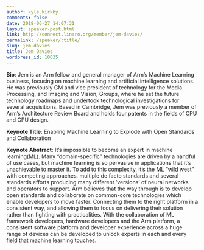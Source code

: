 ```yaml
---
author: kyle.kirkby
comments: false
date: 2018-06-27 14:07:31
layout: speaker-post.html
link: http://connect.linaro.org/member/jem-davies/
permalink: /speaker/:title/
slug: jem-davies
title: Jem Davies
wordpress_id: 10035
---
```


**Bio**: Jem is an Arm fellow and general manager of Arm’s Machine Learning business, focusing on machine learning and artificial intelligence solutions. He was previously GM and vice president of technology for the Media Processing, and Imaging and Vision, Groups, where he set the future technology roadmaps and undertook technological investigations for several acquisitions. Based in Cambridge, Jem was previously a member of Arm’s Architecture Review Board and holds four patents in the fields of CPU and GPU design.




**Keynote Title**: Enabling Machine Learning to Explode with Open Standards and Collaboration


**Keynote Abstract**: It’s impossible to become an expert in machine learning(ML). Many “domain-specific” technologies are driven by a handful of use cases, but machine learning is so pervasive in applications that it’s unachievable to master it. To add to this complexity, it’s the ML “wild west” with competing approaches, multiple de facto standards and several standards efforts producing many different ‘versions’ of neural networks and operators to support. Arm believes that the way through is to develop open standards and collaborate on common-core technologies which enable developers to move faster. Connecting them to the right platform in a consistent way, and allowing them to focus on delivering their solution rather than fighting with practicalities. With the collaboration of ML framework developers, hardware developers and the Arm platform, a consistent software platform and developer experience across a huge range of devices can be developed to unlock experts in each and every field that machine learning touches.